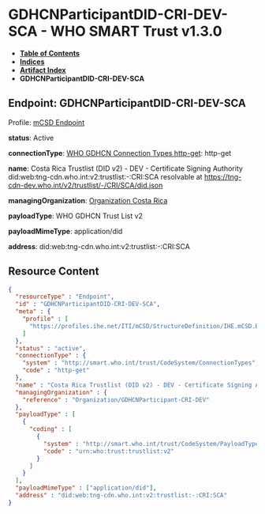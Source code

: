 # GDHCNParticipantDID-CRI-DEV-SCA - WHO SMART Trust v1.3.0

* [**Table of Contents**](toc.md)
* [**Indices**](indices.md)
* [**Artifact Index**](artifacts.md)
* **GDHCNParticipantDID-CRI-DEV-SCA**

## Endpoint: GDHCNParticipantDID-CRI-DEV-SCA

Profile: [mCSD Endpoint](https://profiles.ihe.net/ITI/mCSD/4.0.0/StructureDefinition-IHE.mCSD.Endpoint.html)

**status**: Active

**connectionType**: [WHO GDHCN Connection Types http-get](CodeSystem-ConnectionTypes.md#ConnectionTypes-http-get): http-get

**name**: Costa Rica Trustlist (DID v2) - DEV - Certificate Signing Authority did:web:tng-cdn.who.int:v2:trustlist:-:CRI:SCA resolvable at https://tng-cdn-dev.who.int/v2/trustlist/-/CRI/SCA/did.json

**managingOrganization**: [Organization Costa Rica](Organization-GDHCNParticipant-CRI-DEV.md)

**payloadType**: WHO GDHCN Trust List v2

**payloadMimeType**: application/did

**address**: did:web:tng-cdn.who.int:v2:trustlist:-:CRI:SCA



## Resource Content

```json
{
  "resourceType" : "Endpoint",
  "id" : "GDHCNParticipantDID-CRI-DEV-SCA",
  "meta" : {
    "profile" : [
      "https://profiles.ihe.net/ITI/mCSD/StructureDefinition/IHE.mCSD.Endpoint"
    ]
  },
  "status" : "active",
  "connectionType" : {
    "system" : "http://smart.who.int/trust/CodeSystem/ConnectionTypes",
    "code" : "http-get"
  },
  "name" : "Costa Rica Trustlist (DID v2) - DEV - Certificate Signing Authority\ndid:web:tng-cdn.who.int:v2:trustlist:-:CRI:SCA\nresolvable at https://tng-cdn-dev.who.int/v2/trustlist/-/CRI/SCA/did.json",
  "managingOrganization" : {
    "reference" : "Organization/GDHCNParticipant-CRI-DEV"
  },
  "payloadType" : [
    {
      "coding" : [
        {
          "system" : "http://smart.who.int/trust/CodeSystem/PayloadTypes",
          "code" : "urn:who:trust:trustlist:v2"
        }
      ]
    }
  ],
  "payloadMimeType" : ["application/did"],
  "address" : "did:web:tng-cdn.who.int:v2:trustlist:-:CRI:SCA"
}

```
